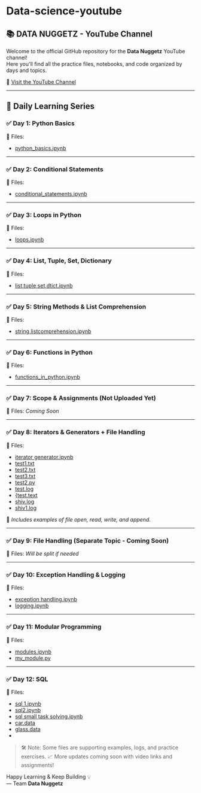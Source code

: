 # Data-science-youtube

## 📚 DATA NUGGETZ - YouTube Channel
Welcome to the official GitHub repository for the **Data Nuggetz** YouTube channel!  
Here you'll find all the practice files, notebooks, and code organized by days and topics.

🔗 [Visit the YouTube Channel](https://www.youtube.com/@DATANUGGETz)

---

## 📅 Daily Learning Series

### ✅ Day 1: Python Basics  
📁 Files:
- [python_basics.ipynb](./python_basics.ipynb)

---

### ✅ Day 2: Conditional Statements  
📁 Files:
- [conditional_statements.ipynb](./conditional_statements.ipynb)

---

### ✅ Day 3: Loops in Python  
📁 Files:
- [loops.ipynb](./loops.ipynb)

---

### ✅ Day 4: List, Tuple, Set, Dictionary  
📁 Files:
- [list,tuple,set,dtict.ipynb](./list,tuple,set,dtict.ipynb)

---

### ✅ Day 5: String Methods & List Comprehension  
📁 Files:
- [string,listcomprehension.ipynb](./string,listcomprehension.ipynb)

---

### ✅ Day 6: Functions in Python  
📁 Files:
- [functions_in_python.ipynb](./functions_in_python.ipynb)

---

### ✅ Day 7: Scope & Assignments (Not Uploaded Yet)  
📁 Files: *Coming Soon*

---

### ✅ Day 8: Iterators & Generators + File Handling  
📁 Files:
- [iterator generator.ipynb](./iterator%20generator.ipynb)  
- [test1.txt](./test1.txt)  
- [test2.txt](./test2.txt)  
- [test3.txt](./test3.txt)  
- [test2.py](./test2.py)  
- [test.log](./test.log)  
- [{test.text](./%7Btest.text)  
- [shiv.log](./shiv.log)  
- [shiv1.log](./shiv1.log)

📌 *Includes examples of file open, read, write, and append.*

---

### ✅ Day 9: File Handling (Separate Topic - Coming Soon)  
📁 Files: *Will be split if needed*

---

### ✅ Day 10: Exception Handling & Logging  
📁 Files:
- [exception handling.ipynb](./exception%20handling.ipynb)  
- [logging.ipynb](./logging.ipynb)

---

### ✅ Day 11: Modular Programming  
📁 Files:
- [modules.ipynb](./modules.ipynb)  
- [my_module.py](./my_module.py)

---
### ✅ Day 12: SQL
📁 Files:
- [sql 1.ipynb](./sql%201.ipynb)
- [sql2.ipynb](./sql2.ipynb)
- [sql small task solving.ipynb](./sql%20small%20task%20solving.ipynb)
- [car.data](./car.data)
- [glass.data](./glass.data)
- 

> 🛠 Note: Some files are supporting examples, logs, and practice exercises.
> 📈 More updates coming soon with video links and assignments!

Happy Learning & Keep Building 💡  
— Team **Data Nuggetz**
